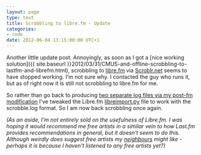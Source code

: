 ```yaml
---
layout: page
type: text
title: Scrobbling to libre.fm - Update
categories: 
- code
date: 2012-06-04 13:15:00:00 UTC+1
---
```

Another little update post. Annoyingly, as soon as I got a [nice working solution]({{ site.baseurl }}2012/03/31/CMUS-and-offline-scrobbling-to-lastfm-and-librefm.html), scrobbling to [libre.fm](http://libre.fm) via [Scroblr.net](http://scroblr.net/) seems to have stopped working. I'm not sure why. I contacted the guy who runs it, but as of right now it is still not scrobbling to libre.fm for me. 

So rather than go back to producing [two separate log files via my post-fm modification](https://github.com/atomicules/post-fm/blob/47831cd231c7d561d2f28a0586174f2b79927543/cache2offlineimport.pl) I've tweaked the Libre.fm [libreimport.py](https://gist.github.com/2862764) file to work with the scrobble.log format. So I am now back scrobbling once again.

_(As an aside, I'm not entirely sold on the usefulness of Libre.fm. I was hoping it would recommend me free artists in a similar vein to how Last.fm provides recommendations in general, but it doesn't seem to do this. Although weirdly does suggest free artists my [neighbours](http://libre.fm/user/ruunix) might like - perhaps it is because I haven't listened to any free artists yet?)_
